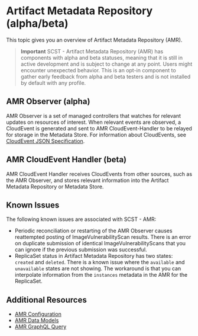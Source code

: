 # Artifact Metadata Repository (alpha/beta)

This topic gives you an overview of Artifact Metadata Repository (AMR).

>**Important** SCST - Artifact Metadata Repository (AMR) has components with
>alpha and beta statuses, meaning that it is still in active development and is
>subject to change at any point. Users might encounter unexpected behavior. This
>is an opt-in component to gather early feedback from alpha and beta testers and
>is not installed by default with any profile.

## <a id='observer'></a> AMR Observer (alpha)

AMR Observer is a set of managed controllers that watches for relevant updates
on resources of interest. When relevant events are observed, a CloudEvent is
generated and sent to AMR CloudEvent-Handler to be relayed for storage in the
Metadata Store. For information about CloudEvents, see [CloudEvent JSON
Specification](./cloudevents.hbs.md).

## <a id='handler'></a> AMR CloudEvent Handler (beta)

AMR CloudEvent Handler receives CloudEvents from other sources, such as the AMR
Observer, and stores relevant information into the Artifact Metadata Repository
or Metadata Store.

## <a id='ki'></a> Known Issues

The following known issues are associated with SCST - AMR:

- Periodic reconciliation or restarting of the AMR Observer causes reattempted
  posting of ImageVulnerabilityScan results. There is an error on duplicate
  submission of identical ImageVulnerabilityScans that you can ignore if the
  previous submission was successful.
- ReplicaSet status in Artifact Metadata Repository has two states:
  `created` and `deleted`. There is a known issue where the `available` and
  `unavailable` states are not showing. The workaround is that you can
  interpolate information from the `instances` metadata in the AMR for the
  ReplicaSet. 

## Additional Resources

- [AMR Configuration](configuration.hbs.md)
- [AMR Data Models](data-model-and-concepts.hbs.md)
- [AMR GraphQL Query](graphql-query.hbs.md)
